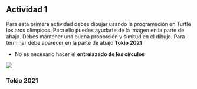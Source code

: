 ## Actividad 1 
Para esta primera actividad debes dibujar usando la programación en Turtle los aros olimpicos. Para ello puedes ayudarte de la imagen en la parte de abajo.
Debes mantener una buena proporción y simitud en el dibujo. Para terminar debe aparecer en la parte de abajo **Tokio 2021**

* No es necesario hacer el **entrelazado de los circulos**

![](https://e7.pngegg.com/pngimages/164/481/png-clipart-olympic-rings-olympic-rings-thumbnail.png)
### Tokio 2021
